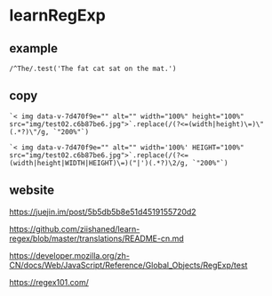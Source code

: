 # learnRegExp

## example

```
/^The/.test('The fat cat sat on the mat.')
```

## copy

```
`< img data-v-7d470f9e="" alt="" width="100%" height="100%" src="img/test02.c6b87be6.jpg">`.replace(/(?<=(width|height)\=)\"(.*?)\"/g, `"200%"`)
```
```
`< img data-v-7d470f9e="" alt="" width='100%' HEIGHT="100%" src="img/test02.c6b87be6.jpg">`.replace(/(?<=(width|height|WIDTH|HEIGHT)\=)("|')(.*?)\2/g, `"200%"`)
```

## website

https://juejin.im/post/5b5db5b8e51d4519155720d2

https://github.com/ziishaned/learn-regex/blob/master/translations/README-cn.md

https://developer.mozilla.org/zh-CN/docs/Web/JavaScript/Reference/Global_Objects/RegExp/test

https://regex101.com/
